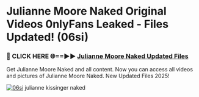 # Julianne Moore Naked Original Videos 0nlyFans Leaked - Files Updated! (06si)

<h3>🔴 CLICK HERE 🌐==►► <a href="https://tinyurl.com/up5wt9bj" rel="nofollow">Julianne Moore Naked Updated Files</a></h3>

Get Julianne Moore Naked and all content. Now you can access all videos and pictures of Julianne Moore Naked. New Updated Files 2025!

[![06si](https://i.imgur.com/ABiUzMV.gif)](https://tinyurl.com/up5wt9bj)
julianne kissinger naked